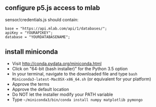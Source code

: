 
## configure p5.js access to mlab

sensor/credentials.js should contain:

    base = "https://api.mlab.com/api/1/databases/";
    apiKey = "YOURAPIKEY";
    database = "YOURDATABASENAME";


## install miniconda

- Visit http://conda.pydata.org/miniconda.html
- Click on "64-bit (bash installer)" for the Python 3.5 option
- In your terminal, navigate to the downloaded file and type `bash Miniconda3-latest-MacOSX-x86_64.sh` (or equivalent for your platform)
- Approve the terms
- Approve the default location
- Do NOT let the installer modify your PATH variable
- Type `~/miniconda3/bin/conda install numpy matplotlib pymongo`


